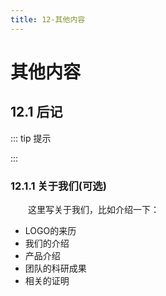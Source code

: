 ```yaml
---
title: 12-其他内容
---
```

# 其他内容

## 12.1 后记

::: tip 提示

:::

### 12.1.1 关于我们(可选)

&emsp;&emsp;这里写关于我们，比如介绍一下：

- LOGO的来历
- 我们的介绍
- 产品介绍
- 团队的科研成果
- 相关的证明

